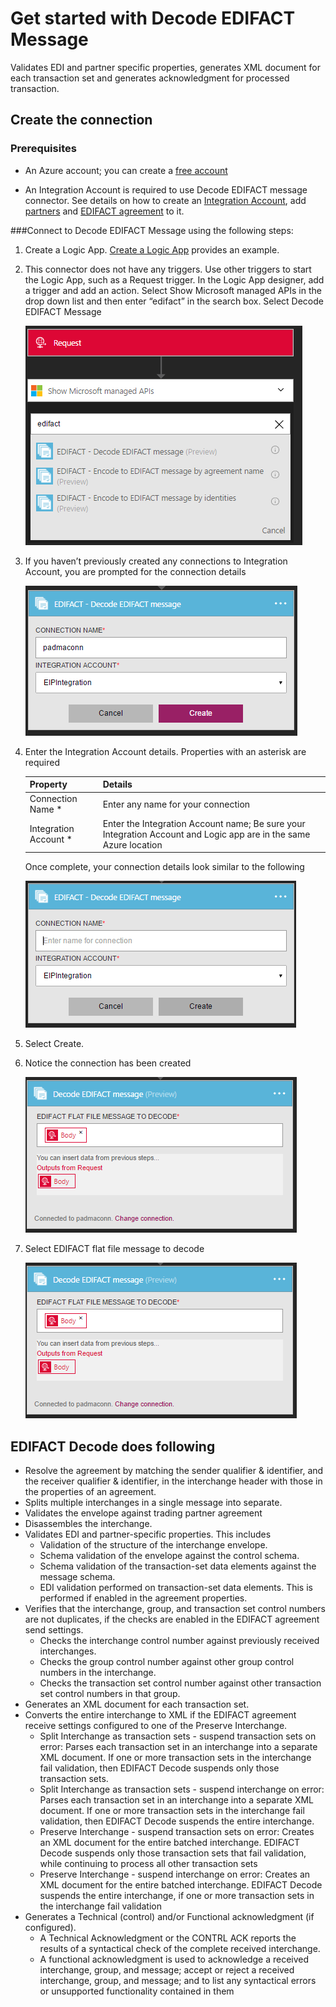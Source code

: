 <properties 
	pageTitle="Learn about Enterprise Integration Pack Decode EDIFACT Message Connctor | Microsoft Azure App Service | Microsoft Azure" 
	description="Learn how to use partners with the Enterprise Integration Pack and Logic apps" 
	services="logic-apps" 
	documentationCenter=".net,nodejs,java"
	authors="padmavc" 
	manager="erikre" 
	editor=""/>

<tags 
	ms.service="logic-apps" 
	ms.workload="integration" 
	ms.tgt_pltfrm="na" 
	ms.devlang="na" 
	ms.topic="article" 
	ms.date="08/15/2016" 
	ms.author="padmavc"/>

# Get started with Decode EDIFACT Message

Validates EDI and partner specific properties, generates XML document for each transaction set and generates acknowledgment for processed transaction.

## Create the connection

### Prerequisites

* An Azure account; you can create a [free account](https://azure.microsoft.com/free)

* An Integration Account is required to use Decode EDIFACT message connector. See details on how to create an [Integration Account](https://azure.microsoft.com/en-us/documentation/articles/app-service-logic-enterprise-integration-accounts/), add [partners](https://azure.microsoft.com/en-us/documentation/articles/app-service-logic-enterprise-integration-partners/) and [EDIFACT agreement](https://azure.microsoft.com/en-us/documentation/articles/app-service-logic-enterprise-integration-edifact/) to it.

###Connect to Decode EDIFACT Message using the following steps:

1. Create a Logic App.  [Create a Logic App](https://azure.microsoft.com/en-us/documentation/articles/app-service-logic-create-a-logic-app/) provides an example.

2. This connector does not have any triggers. Use other triggers to start the Logic App, such as a Request trigger.  In the Logic App designer, add a trigger and add an action.  Select Show Microsoft managed APIs in the drop down list and then enter “edifact” in the search box.  Select Decode EDIFACT Message

	![](./media/app-service-logic-enterprise-integration-edifactorconnector/edifactdecodeimage1.png)
	
3. If you haven’t previously created any connections to Integration Account, you are prompted for the connection details

	![](./media/app-service-logic-enterprise-integration-edifactorconnector/edifactdecodeimage2.png)  

4. Enter the Integration Account details.  Properties with an asterisk are required

	| Property | Details |
	| -------- | ------- |
	| Connection Name * | Enter any name for your connection |
	| Integration Account * | Enter the Integration Account name; Be sure your Integration Account and Logic app are in the same Azure location |

	Once complete, your connection details look similar to the following

	![](./media/app-service-logic-enterprise-integration-edifactorconnector/edifactdecodeimage3.png)  

5. Select Create.

6. Notice the connection has been created

	![](./media/app-service-logic-enterprise-integration-edifactorconnector/edifactdecodeimage5.png)  

7. Select EDIFACT flat file message to decode

	![](./media/app-service-logic-enterprise-integration-edifactorconnector/edifactdecodeimage5.png)  

## EDIFACT Decode does following

* Resolve the agreement by matching the sender qualifier & identifier, and the receiver qualifier & identifier, in the interchange header with those in the properties of an agreement.
* Splits multiple interchanges in a single message into separate.
* Validates the envelope against trading partner agreement
* Disassembles the interchange.
* Validates EDI and partner-specific properties. This includes 
	* Validation of the structure of the interchange envelope.
	* Schema validation of the envelope against the control schema.
	* Schema validation of the transaction-set data elements against the message schema.
	* EDI validation performed on transaction-set data elements. This is performed if enabled in the agreement properties.
* Verifies that the interchange, group, and transaction set control numbers are not duplicates, if the checks are enabled in the EDIFACT agreement send settings. 
	* Checks the interchange control number against previously received interchanges. 
	* Checks the group control number against other group control numbers in the interchange. 
	* Checks the transaction set control number against other transaction set control numbers in that group.
* Generates an XML document for each transaction set.
* Converts the entire interchange to XML if the EDIFACT agreement receive settings configured to one of the Preserve Interchange.  
	* Split Interchange as transaction sets - suspend transaction sets on error: Parses each transaction set in an interchange into a separate XML document. If one or more transaction sets in the interchange fail validation, then EDIFACT Decode suspends only those transaction sets. 
	* Split Interchange as transaction sets - suspend interchange on error: Parses each transaction set in an interchange into a separate XML document.  If one or more transaction sets in the interchange fail validation, then EDIFACT Decode suspends the entire interchange.
	* Preserve Interchange - suspend transaction sets on error: Creates an XML document for the entire batched interchange. EDIFACT Decode suspends only those transaction sets that fail validation, while continuing to process all other transaction sets
	* Preserve Interchange - suspend interchange on error: Creates an XML document for the entire batched interchange. EDIFACT Decode suspends the entire interchange, if one or more transaction sets in the interchange fail validation
* Generates a Technical (control) and/or Functional acknowledgment (if configured).
	* A Technical Acknowledgment or the CONTRL ACK reports the results of a syntactical check of the complete received interchange.
	* A functional acknowledgment is used to acknowledge a received interchange, group, and message; accept or reject a received interchange, group, and message; and to list any syntactical errors or unsupported functionality contained in them
